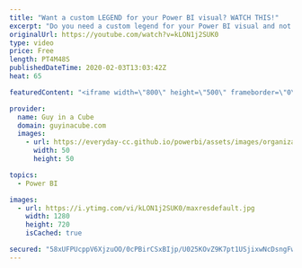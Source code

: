```yaml
---
title: "Want a custom LEGEND for your Power BI visual? WATCH THIS!"
excerpt: "Do you need a custom legend for your Power BI visual and not sure how to put one together? Have a look at how you can build a legend for your conditional formatting.  ⏬ Download sample file: https://guyinacu.be/columnformatsample  📢 Become a member: https://guyinacu.be/membership   *******************"
originalUrl: https://youtube.com/watch?v=kLON1j2SUK0
type: video
price: Free
length: PT4M48S
publishedDateTime: 2020-02-03T13:03:42Z
heat: 65

featuredContent: "<iframe width=\"800\" height=\"500\" frameborder=\"0\" src=\"https://www.youtube.com/embed/kLON1j2SUK0\" allow=\"accelerometer; autoplay; encrypted-media; gyroscope; picture-in-picture\" allowfullscreen></iframe>"

provider:
  name: Guy in a Cube
  domain: guyinacube.com
  images:
    - url: https://everyday-cc.github.io/powerbi/assets/images/organizations/guyinacube.com-50x50.jpg
      width: 50
      height: 50

topics:
  - Power BI

images:
  - url: https://i.ytimg.com/vi/kLON1j2SUK0/maxresdefault.jpg
    width: 1280
    height: 720
    isCached: true

secured: "58xUFPUcppV6XjzuOO/0cPBirCSxBIjp/U025KOvZ9K7pt1USjixwNcDsngFwt6ZhTFcuVVyzBvKARqg5yY5nT9rzd1mRygbOsJ3Q3FHeisVwgUQbXMtKjTHMI7eTv7QIaTgFPq4DTe0EibKZs/+AUH3OdI7h535D8BdlUrGy3Tlse1A2Td6MkJyOwo4cqG5sz8COZ/WKdolJ5WMxK4Ovv+7MiVYvS7sFQaavAia7VrYmpxTm3tjUxQgQrKXwWeHci8vD0Gfuk1VZ7ptq5nS70EIsGM+YXc2ZkTKNDa1FXHgfOSjXBGPcPmoN6rgbyehF5UuyAQ8j+d+N0ak5iXgMb59rhW1DEwS1aa8PpFG7bpizmRf66592Ei0dAXh4M6ZOYR8G4Q3na/5U0aPNBl0eFg4eFLheLlWYDqFyiGU4ro=;hNwMLKgofY4rBOrwrSOQVA=="
---
```


